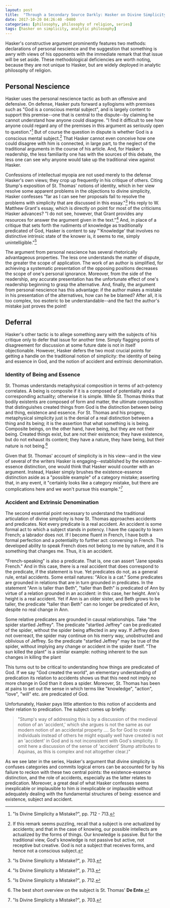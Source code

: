 ```yaml
---
layout: post
title:  "Through a Secondary Source Darkly: Hasker on Divine Simplicity"
date: 2017-10-20 04:26:40 -0400
categories: [philosophy, philosophy of religion, series]
tags: [hasker on simplicity, analytic philosophy]
---
```


Hasker's constructive argument prominently features two methods:
declarations of personal nescience and the suggestion that something is
awry with views of his opponents with the immediate remark that that
issue will be set aside. These methodological deficiencies are worth
noting, because they are not unique to Hasker, but are widely deployed
in analytic philosophy of religion.

Personal Nescience
------------------

Hasker uses the personal nescience tactic as both an offensive and
defensive. On defense, Hasker puts forward a syllogisms with premises
such as "God is a conscious mental subject", and is largely content to
support this premise--one that is central to the dispute--by claiming he
cannot understand how anyone could disagree. "I find it difficult to see
how anyone could regard any of the premises in this argument as
seriously open to question."[^13] But of course the question in dispute
is whether God is a conscious mental subject.[^14] That Hasker cannot
even conceive how one could disagree with him is connected, in large
part, to the neglect of the traditional arguments in the course of his
article. And, for Hasker's readership, the less familiarity one has with
the sources of this debate, the less one can see why anyone would take
up the traditional view against Hasker.

Confessions of intellectual myopia are not used merely to the defense
Hasker's own views; they crop up frequently in his critique of others.
Citing Stump's exposition of St. Thomas' notions of identity, which in
her view resolve some apparent problems in the objections to divine
simplicity, Hasker confesses "far as I can see her proposals fail to
resolve the problems with simplicity that are discussed in this
essay."[^15] His reply to W. Matthew Grant's essay, which is directly on
point for most of the criticisms Hasker advances? "I do not see,
however, that Grant provides any resources for answer the argument given
in the text."[^16] And, in place of a critique that sets forth the
rudiments of knowledge as traditionally predicated of God, Hasker is
content to say "'Knowledge' that involves no distinctive intrinsic state
of the knower is, it seems to me, simply unintelligible."[^17]

The argument from personal nescience has several rhetorically
advantageous properties. The less one understands the matter of dispute,
the greater the scope of application. The work of an author is
simplified, for achieving a systematic presentation of the opposing
positions decreases the scope of one's personal ignorance. Moreover,
from the side of the readership, any accurate presentation has the
unfortunate effect of one's readership beginning to grasp the
alternative. And, finally, the argument from personal nescience has this
advantage: if the author makes a mistake in his presentation of the
alternatives, how can he be blamed? After all, it is too complex, too
esoteric to be understandable--and the fact the author's mistake just
proves the point!

Deferral
--------

Hasker's other tactic is to allege something awry with the subjects of
his critique only to defer that issue for another time. Simply flagging
points of disagreement for discussion at some future date is not in
itself objectionable. However, Hasker defers the two most crucial points
for getting a handle on the traditional notion of simplicity: the
identity of being and essence in God, and the notion of accident and
extrinsic denomination.

### Identity of Being and Essence

St. Thomas understands metaphysical composition in terms of act-potency
correlates. A being is composite if it is a composed of potentiality and
a corresponding actuality; otherwise it is simple. While St. Thomas
thinks that bodily existents are composed of form and matter, the
ultimate composition that distinguishes created things from God is the
distinction between being and thing, existence and essence. For St.
Thomas and his progeny, metaphysical simplicity just is the denial of a
real distinction between a thing and its being; it is the assertion that
what something is is being. Composite beings, on the other hand, have
being, but they are not their being. Created things exist, but are not
their existence; they have existence, but do not exhaust its content;
they have a nature, they have being, but their nature is not being.[^18]

Given that St. Thomas' account of simplicity is in his view--and in the
view of several of the writers Hasker is engaging--established by the
existence-essence distinction, one would think that Hasker would counter
with an argument. Instead, Hasker simply brushes the existence-essence
distinction aside as a "possible example" of a category mistake;
asserting that, in any event, it "certainly looks like a category
mistake, but there are complications here and we won't pursue this
example."[^19]

### Accident and Extrinsic Denomination

The second essential point necessary to understand the traditional
articulation of divine simplicity is how St. Thomas approaches accidents
and predicates. Not every predicate is a real accident. An accident is
some formal act to which a subject stands in potency. I have the
capacity to learn French; a labrador does not. If I become fluent in
French, I have both a formal perfection and a potentiality to further
act: conversing in French. The developed ability to speak French does
not belong to me by nature, and it is something that changes me. Thus,
it is an accident.

"French-speaking" is also a predicate. That is, one can assert "Jane
speaks French." And in this case, there is a real accident that does
correspond to the predicate, if the statement is true. Yet predicates do
not, as a general rule, entail accidents. Some entail natures: "Alice is
a cat." Some predicates are grounded in relations that are in turn
grounded in predicates. In the statement "Ann is taller than Beth",
"taller than Beth" is predicated of Ann by virtue of a relation grounded
in an accident: in this case, her height. Ann's height is a real
accident. Yet if Ann is an older sister, and Beth grows to be taller,
the predicate "taller than Beth" can no longer be predicated of Ann,
despite no real change in Ann.

Some relative predicates are grounded in causal relationships. Take "the
spider startled Jeffrey". The predicate "startled Jeffrey" can be
predicated of the spider, without the spider being affected in any way.
If Jeffrey does not overreact, the spider may continue on his merry way,
unobstructed and oblivious of Jeffrey. So the predicate "startled
Jeffrey" may be true of the spider, without implying any change or
accident in the spider itself. "The sun killed the plant" is a similar
example: nothing inherent to the sun changes in killing the plant

This turns out to be critical to understanding how things are predicated
of God. If we say "God created the world", an elementary understanding
of predication its relation to accidents shows us that this need not
imply no more change in God than it does a spider. Moreover, St. Thomas
has been at pains to set out the sense in which terms like "knowledge",
"action", "love", "will" etc. are predicated of God.

Unfortunately, Hasker pays little attention to this notion of accidents
and their relation to predication. The subject comes up briefly:

> "Stump's way of addressing this is by a discussion of the medieval
> notion of an 'accident,' which she argues is not the same as our
> modern notion of an accidental property .... So for God to create
> individuals instead of others he might equally well have created is
> not an 'accident' in God and is not inconsistent with God's
> simplicity. (I omit here a discussion of the sense of 'accident' Stump
> attributes to Aquinas, as this is complex and not altogether clear.)"

As we see later in the series, Hasker's argument that divine simplicity is confuses categories and commits logical errors can be accounted for by his failure to reckon with these two central points: the existence-essence distinction, and the role of accidents, especially as the latter relates to predication. Moreover, a great deal of what Hasker confesses seems inexplicable or implausible to him *is* inexplicable or implausible without adequately dealing with the fundamental structures of being: essence and existence, subject and accident.


[^13]: "Is Divine Simplicity a Mistake?", pp. 712 - 713.

[^14]: If this remark seems puzzling, recall that a subject is one
    actualized by accidents; and that in the case of knowing, our
    possible intellects are actualized by the forms of things. Our
    knowledge is passive. But for the traditional view, God's knowledge
    is not passive but active, not receptive but creative. God is not a
    subject that receives forms, and hence not a conscious subject.

[^15]: "Is Divine Simplicity a Mistake?", p. 703.

[^16]: "Is Divine Simplicity a Mistake?", p. 713.

[^17]: "Is Divine Simplicity a Mistake?", p. 712.

[^18]: The best short overview on the subject is St. Thomas' **De
    Ente**.

[^19]: "Is Divine Simplicity a Mistake?", p. 703.

